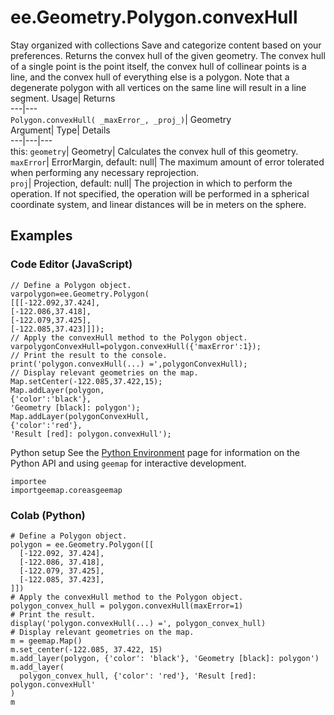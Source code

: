  
#  ee.Geometry.Polygon.convexHull
Stay organized with collections  Save and categorize content based on your preferences. 
Returns the convex hull of the given geometry. The convex hull of a single point is the point itself, the convex hull of collinear points is a line, and the convex hull of everything else is a polygon. Note that a degenerate polygon with all vertices on the same line will result in a line segment. Usage| Returns  
---|---  
`Polygon.convexHull( _maxError_, _proj_)`| Geometry  
Argument| Type| Details  
---|---|---  
this: `geometry`| Geometry| Calculates the convex hull of this geometry.  
`maxError`| ErrorMargin, default: null| The maximum amount of error tolerated when performing any necessary reprojection.  
`proj`| Projection, default: null| The projection in which to perform the operation. If not specified, the operation will be performed in a spherical coordinate system, and linear distances will be in meters on the sphere.  
## Examples
### Code Editor (JavaScript)
```
// Define a Polygon object.
varpolygon=ee.Geometry.Polygon(
[[[-122.092,37.424],
[-122.086,37.418],
[-122.079,37.425],
[-122.085,37.423]]]);
// Apply the convexHull method to the Polygon object.
varpolygonConvexHull=polygon.convexHull({'maxError':1});
// Print the result to the console.
print('polygon.convexHull(...) =',polygonConvexHull);
// Display relevant geometries on the map.
Map.setCenter(-122.085,37.422,15);
Map.addLayer(polygon,
{'color':'black'},
'Geometry [black]: polygon');
Map.addLayer(polygonConvexHull,
{'color':'red'},
'Result [red]: polygon.convexHull');
```

Python setup
See the [ Python Environment](https://developers.google.com/earth-engine/guides/python_install) page for information on the Python API and using `geemap` for interactive development.
```
importee
importgeemap.coreasgeemap
```

### Colab (Python)
```
# Define a Polygon object.
polygon = ee.Geometry.Polygon([[
  [-122.092, 37.424],
  [-122.086, 37.418],
  [-122.079, 37.425],
  [-122.085, 37.423],
]])
# Apply the convexHull method to the Polygon object.
polygon_convex_hull = polygon.convexHull(maxError=1)
# Print the result.
display('polygon.convexHull(...) =', polygon_convex_hull)
# Display relevant geometries on the map.
m = geemap.Map()
m.set_center(-122.085, 37.422, 15)
m.add_layer(polygon, {'color': 'black'}, 'Geometry [black]: polygon')
m.add_layer(
  polygon_convex_hull, {'color': 'red'}, 'Result [red]: polygon.convexHull'
)
m
```

